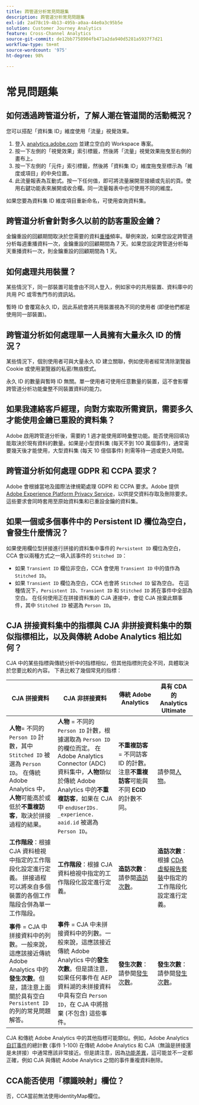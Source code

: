 ```yaml
---
title: 跨管道分析常見問題集
description: 跨管道分析常見問題集
exl-id: 2ad78c19-4b13-495b-a0aa-44e0a3c95b5e
solution: Customer Journey Analytics
feature: Cross-Channel Analytics
source-git-commit: de12bb7758904fb471a2da940d5281a5937f7d21
workflow-type: tm+mt
source-wordcount: '975'
ht-degree: 98%

---
```


# 常見問題集

## 如何透過跨管道分析，了解人潮在管道間的活動概況？

您可以搭配「資料集 ID」維度使用「流量」視覺效果。

1. 登入 [analytics.adobe.com](https://analytics.adobe.com) 並建立空白的  Workspace 專案。
2. 按一下左側的「視覺效果」索引標籤，然後將「流量」視覺效果拖曳至右側的畫布上。
3. 按一下左側的「元件」索引標籤，然後將「資料集 ID」維度拖曳至標示為「維度或項目」的中央位置。
4. 此流量報表為互動式。按一下任何值，即可將流量展開至接續或先前的頁。使用右鍵功能表來展開或收合欄。同一流量報表中也可使用不同的維度。

如果您要為資料集 ID 維度項目重新命名，可使用查詢資料集。

## 跨管道分析會針對多久以前的訪客重設金鑰？

金鑰重設的回顧期間取決於您需要的資料[重播](replay.md)頻率。舉例來說，如果您設定跨管道分析每週重播資料一次，金鑰重設的回顧期間為 7 天。如果您設定跨管道分析每天重播資料一次，則金鑰重設的回顧期間為 1 天。

## 如何處理共用裝置？

某些情況下，同一部裝置可能會由不同人登入，例如家中的共用裝置、資料庫中的共用 PC 或零售門市的資訊站。

暫時 ID 會覆寫永久 ID，因此系統會將共用裝置視為不同的使用者 (即便他們都是使用同一部裝置)。

## 跨管道分析如何處理單一人員擁有大量永久 ID 的情況？

某些情況下，個別使用者可與大量永久 ID 建立關聯，例如使用者經常清除瀏覽器 Cookie 或使用瀏覽器的私密/無痕模式。

永久 ID 的數量與暫時 ID 無關。單一使用者可使用任意數量的裝置，這不會影響跨管道分析功能彙整不同裝置資料的能力。

## 如果我連絡客戶經理，向對方索取所需資訊，需要多久才能使用金鑰已重設的資料集？

Adobe 啟用跨管道分析後，需要約 1 週才能使用即時彙整功能。能否使用回填功能取決於現有資料的數量。如果是小型資料集 (每天不到 100 萬個事件)，通常需要幾天後才能使用，大型資料集 (每天 10 億個事件) 則需等待一週或更久時間。

## 跨管道分析如何處理 GDPR 和 CCPA 要求？

Adobe 會根據當地及國際法律規範處理 GDPR 和 CCPA 要求。Adobe 提供 [Adobe Experience Platform Privacy Service](https://experienceleague.adobe.com/docs/experience-platform/privacy/home.html?lang=zh-Hant)，以供提交資料存取及刪除要求。這些要求會同時套用至原始資料集和已重設金鑰的資料集。

## 如果一個或多個事件中的 Persistent ID 欄位為空白，會發生什麼情況？

如果使用欄位型拼接進行拼接的資料集中事件的 `Persistent ID` 欄位為空白，CCA 會以兩種方式之一填入該事件的 `Stitched ID`：
* 如果 `Transient ID` 欄位非空白，CCA 會使用 `Transient ID` 中的值作為 `Stitched ID`。
* 如果 `Transient ID` 欄位為空白，CCA 也會將 `Stitched ID` 留為空白。 在這種情況下，`Persistent ID`、`Transient ID` 和 `Stitched ID` 將在事件中全部為空白。 在任何使用正在拼接資料集的 CJA 連接中，會從 CJA 捨棄此類事件，其中 `Stitched ID` 被選為 `Person ID`。

## CJA 拼接資料集中的指標與 CJA 非拼接資料集中的類似指標相比，以及與傳統 Adobe Analytics 相比如何？

CJA 中的某些指標與傳統分析中的指標相似，但其他指標則完全不同，具體取決於您要比較的內容。 下表比較了幾個常見的指標：

| **CJA 拼接資料** | **CJA 非拼接資料** | **傳統 Adobe Analytics** | **具有 CDA 的 Analytics Ultimate** |
| ----- | ----- | ----- | ----- |
| **人物**= 不同的 `Person ID` 計數，其中 `Stitched ID` 被選為 `Person ID`。 在傳統 Adobe Analytics 中，**人物**&#x200B;可能高於或低於&#x200B;**不重複訪客**，取決於拼接過程的結果。 | **人物** = 不同的 `Person ID` 計數，根據選取為 `Person ID` 的欄位而定。 在 Adobe Analytics Connector (ADC) 資料集中，**人物**&#x200B;類似於傳統 Adobe Analytics 中的&#x200B;**不重複訪客**，如果在 CJA 中 `endUserIDs. _experience. aaid.id` 被選為 `Person ID`。 | **不重複訪客** = 不同訪客 ID 的計數。 注意&#x200B;**不重複訪客**&#x200B;可能與不同 **ECID** 的計數不同。 | 請參閱[人物](https://experienceleague.adobe.com/docs/analytics/components/metrics/people.html)。 |
| **工作階段**：根據 CJA 資料檢視中指定的工作階段化設定進行定義。 拼接過程可以將來自多個裝置的各個工作階段合併為單一工作階段。 | **工作階段**：根據 CJA 資料檢視中指定的工作階段化設定進行定義。 | **造訪次數**：請參閱[造訪次數](https://experienceleague.adobe.com/docs/analytics/components/metrics/visits.html)。 | **造訪次數**：根據 [CDA 虛擬報告套裝](https://experienceleague.adobe.com/docs/analytics/components/cda/setup.html)中指定的工作階段化設定進行定義。  |
| **事件** = CJA 中拼接資料中的列數。一般來說，這應該接近傳統 Adobe Analytics 中的&#x200B;**發生次數**。但是，請注意上面關於具有空白 `Persistent ID` 的列的常見問題解答。 | **事件** = CJA 中未拼接資料中的列數。一般來說，這應該接近傳統 Adobe Analytics 中的&#x200B;**發生次數**。但是請注意，如果任何事件在 AEP 資料湖的未拼接資料中具有空白 `Person ID`，在 CJA 中將捨棄 (不包含) 這些事件。 | **發生次數**：請參閱[發生次數](https://experienceleague.adobe.com/docs/analytics/components/metrics/occurrences.html)。 | **發生次數**：請參閱[發生次數](https://experienceleague.adobe.com/docs/analytics/components/metrics/occurrences.html)。 |

CJA 和傳統 Adobe Analytics 中的其他指標可能類似。例如，Adobe Analytics [自訂事件](https://experienceleague.adobe.com/docs/analytics/components/metrics/custom-events.html)的總計數 (事件 1-100) 在傳統 Adobe Analytics 和 CJA（無論是拼接還是未拼接）中通常應該非常接近。但是請注意，因為[功能差異](https://experienceleague.adobe.com/docs/analytics-platform/using/cja-overview/cja-aa.html)，這可能並不一定都正確，例如 CJA 與傳統 Adobe Analytics 之間的事件重複資料刪除。

## CCA能否使用「標識映射」欄位？

否，CCA當前無法使用identityMap欄位。
